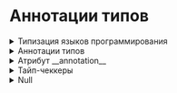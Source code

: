 # Аннотации типов


<details>
  <summary>Типизация языков программирования</summary>  
  
#
Типизация языков программирования ‌—‌ ‌это‌ ‌то,‌ ‌как‌ ‌различные‌ ‌языки‌ ‌распознают‌ ‌типы‌ ‌данных.  

‌Языки‌ ‌программирования‌ ‌бывают‌:

<details>
  <summary>1) Нетипизированными‌ ‌(Бестиповыми)</summary>
  
`[Бестиповые языки программирования]` — это те, в которых отсутствует система типов данных. Операции над данными выполняются без учета типов.  

`Преимущества:`

   - Позволяет писать на предельно низком уровне, без припятствий со стороны компилятор (интерпретатор).
   - Получаемый код обычно более эффективен.
   - Прозрачность инструкций, код простой и понятный.

`Недостатки:`  

   - Отсутствие проверок: любые бессмысленные действия будут считаться совершенно нормальными.
   - Низкий уровень абстракции: работа со сложным типом данных не отличается от работы с простыми типами данных.


Нетипизированные языки: Assembler, Forth, Brainfuck

#

</details>
<details>
  <summary>2) Типизированными‌</summary>

`[Типизированные языки программирования]` — это языки, в которых данные имеют определённый тип, который может быть проверен в процессе компиляции или исполнения программы.  

   - Типы определяют, какие операции могут быть выполнены с данными и как они могут взаимодействовать.

#

Типизированные языки разделяются еще на несколько категорий:  

<details>
  <summary>Статическая и динамическая типизация</summary>

`[Статическая типизация]` — это механизм в языках программирования, при котором типы данных явно указываются на этапе компиляции, до начала выполнения программы. Когда тип переменной определён, его уже нельзя изменить на другой тип. 

`Преимущества статической типизации:` 

   - Проверки типов происходят только один раз — на этапе компиляции
   - Скорость выполнения
   - Отсеивание вариантов, заведомо не подходящих по типу.

Пример языков статической типизации: C, Java, C#, Kotlin, Scala, GO

#

`[Динамическая типизация]` — это механизм в языках программирования, при котором типы переменных определяются во время выполнения программы. В таких языках переменная может принимать значения различных типов в разные моменты времени, и типы данных могут изменяться динамически в ходе выполнения программы.  
  

`Преимущества динамической типизации:`

   - Простота создания универсальных коллекций.
   - Удобство описания алгоритмов (например сортировка может производиться с любыпи типами данных).

Пример языков динамической типизации: Python, JavaScript, Ruby, Julia

#

</details>
<details>
  <summary>Строгая и нестрогая типизация</summary>

`[Нестрогая]` — это типизация, при которой происходит автоматическое преобразование типов (или приведение типов). Это означает, что операции между различными типами данных выполняются автоматически, даже если эти типы обычно не совместимы.

Пример на JS:  

```
5‌‌ ‌‌+‌‌ ‌‌'6'‌;‌ ‌‌            //‌ ‌'56'‌ ‌
4‌‌ ‌‌*‌‌ ‌‌'3'‌;‌ ‌‌            //‌ ‌12‌ ‌
2‌‌ ‌‌+‌‌ ‌‌true‌;‌‌            //‌ ‌3‌ ‌
false‌‌ ‌-‌ ‌‌4‌;‌‌           //‌ ‌-4‌
```

`Преимущества слабой типизации:`  

1. Простота написания кода.
2. Гибкость: код, может работать с разными типами данных.
3. Краткость записи

Примеры языков слабой типизации: C, JavaScript, Visual Basic, PHP

#

`[Сильная (или строгая) типизация`] — это типизация, при которой любые операции над переменными различных типов требуют явного преобразования типов, и попытка выполнить операцию с несовместимыми типами вызовет ошибку.

Пример на Python: 

```
x = 10       # x — целое число
y = "5"      # y — строка

z = x + int(y)  # явное преобразование строки в целое число
```

`Преимущества сильной типизации:`  

1. Код более предсказуемый и очевидный.
2. Низкая вероятность ошибок, связанных с неожиданными преобразованиями типов.
3. Полный контроль над типами данных.
5. Скорость выполнения программы. 

Примеры языков сильной типизации: Java, Python, Haskell, Lisp


#

</details>
<details>
  <summary>Явная и неявная типизация</summary>

`[Явная типизация]` - означает, что тип каждой переменной указывается явно при её объявлении.  

Например:

```
# Явная типизация в C++
int x = 5;
```

`Преимущества явной типизации:`  

- Наличие у каждой функции сигнатуры (например int add(int, int)) позволяет без проблем определить, что функция делает.

Пример языков с явной типизацией: C++, D, C#, Java

#

`[Неявная типизация]` - означает, что тип переменной определяется автоматически на основе значения, которое ей присваивается.  

Например:

```
# Неявная типизация в Python
x = 5
```

`Преимущества неявной типизации:`  

- Сокращение записи: запись `def add(x, y)` короче, чем `int add( int x, int y)`
- Устойчивость к изменениям: `если в функции временная переменная была того же типа, что и входной аргумент, то при изменении типа входного аргумента не нужно будет изменять тип временной переменной`

Пример языков с явной типизацией: Python, PHP, Lua, JavaScript


#

</details>
<details>
  <summary>Примеры типизации конкретных языков</summary>

`[Python]` - это язык с динамической, строгой и неявной типизацией.  
`[JavaScript]` - это язык с динамической, нестрогой и неявной типизацией.  
`[PHP]` - это язык с динамической, нестрогой и неявной типизацией.  
`[Java]` - это язык со статической, строгой и явной типизацией.  
`[C]` - это язык со статической, строгой и явной типизацией.  
`[C++]` - это язык со статической, строгой и явной типизацией.  
`[C# ]` - это язык со статической, строгой и явной типизацией.  
`[GO]` - это язык со статической, строгой и явной типизацией.  
`[Ruby]` - это язык с динамической, строгой и неявной типизацией.  
`[Haskel]` - это язык со статической, строгой и явной типизацией.  

#

</details>


#

</details>

#

</details>













<details>
  <summary>Аннотации типов</summary>

Аннотация типов  - способ указать ожидаемые типы аргументов и возвращаемого значения функции. Используются для статического анализа и улучшения читаемости кода. 

<details>
  <summary>Базовый пример</summary>

```
def greet(name: str) -> str:
    return f"Hello, {name}"

result = greet("Tim")
print(result)
```

`name: str` указывает , что функция `greet` принимает аргумент name, который должен быть строкой (`тип str`).   
`-> str` - говорит о том, что функция возвращает строку (`тип str`).
Можно использовать и любые другие базовые (не являющиеся коллекциями) типы в Python:  `int`, `float`,  `bool`,  `str`,  `NoneType`.
#

</details>
<details>
  <summary>Пример 1</summary>

Функция print_hello() принимает два аргумента типа str и bool. Ожидается что она возвращает значение None (так как функция невозвратная)

```
def print_hello(name: str, upper: bool = False) -> None:
    if upper:
        name = name.upper()
    print(f'Hello, {name}')
```

#

</details>
<details>
  <summary>Пример 2</summary>
Функция avg() принимает три аргумента типа int и возвращает значение float:
```
def avg(num1: int, num2: int, num3: int) -> float:
    return (num1 + num2 + num3) / 3
```

#

</details>

<details>
  <summary>Разновидности Аннотаций</summary>


<details>
  <summary>1. Аннотации типов при объявлении переменных</summary>

#
```
name: str = "Игорь"
age: int = 28
is_developer: bool = True
```
#

</details>
<details>
  <summary>2. Аннотации типов в функциях</summary>

#
```
def greet(name: str) -> str:
    return f"Hello, {name}"
```
При аннотации значения по умолчанию его тип должен предшествовать значению по умолчанию `[ def greet(name: str = 'world') -> str]`

#

</details>
<details>
  <summary>3. Использование аннотаций типов с None</summary>

#
```
def print_hello(name: str, upper: bool = False) -> None:
    if upper:
        name = name.upper()
    print(f'Hello, {name}')
```

`[-> None]` - указывает на то, что функция ничего не возвращает (print а нe return)

#

</details>
<details>
  <summary>4.Аннотации типов для переменных в любом месте кода</summary>

#
```
user_name: str  # Переменная объявлена, но значение еще не присвоено
user_name = "Игорь"

user_age: int = 28  # Аннотация и присваивание значения
```

#

</details>
<details>
  <summary>5.Аннотации типов в циклах и условиях</summary>

#
```
for i in range(10):
    count: int = i  # Аннотация внутри цикла
    print(count)

if some_condition:
    result: str = "Условие выполнено"
else:
    result: str = "Условие не выполнено"
```

#

</details>

#

</details>

<details>
  <summary>Аннотация типов коллекций - Модуль typing</summary>

#
Аннотации типов коллекций в Python используются для указания типов элементов внутри коллекций, таких как списки, словари, множества и кортежи.

`[Модуль typing в Python]` предоставляет средства для аннотирования типов в коде. Он используется для указания типов переменных, аргументов функций, возвращаемых значений и других элементов программы. Это помогает улучшить читаемость кода, делает его более самодокументированным и облегчает статическую проверку типов с использованием таких инструментов, как mypy




<details>
  <summary>Основные типы коллекций и их аннотации</summary>

<details>
  <summary>1. Списки (List)</summary>

```
from typing import List

names: List[str] = ["Игорь", "Анна", "Мария"]
```

В функциях:

```
from typing import List

def sum_numbers(numbers: List[int]) -> int:
    return sum(numbers)

# Пример использования
numbers = [1, 2, 3, 4, 5]
result = sum_numbers(numbers)
print(f"Сумма чисел: {result}")  # Вывод: Сумма чисел: 15
```

#

</details>

<details>
  <summary>2. Словари (Dict)</summary>

```
from typing import Dict

age_by_name: Dict[str, int] = {"Игорь": 28, "Анна": 25, "Мария": 30}
```

В функциях:

```
from typing import Dict

def get_age(people: Dict[str, int], name: str) -> int:
    return people.get(name, 0)

# Пример использования
people_ages = {"Игорь": 28, "Анна": 25}
age = get_age(people_ages, "Игорь")
print(f"Возраст Игоря: {age}")  # Вывод: Возраст Игоря: 28

```

#

</details>

<details>
  <summary>3. Множества (Set)</summary>

```
from typing import Set

unique_names: Set[str] = {"Игорь", "Анна", "Мария"}
```

В функциях:

```
from typing import Set

def unique_numbers(numbers: List[int]) -> Set[int]:
    return set(numbers)

# Пример использования
numbers = [1, 2, 2, 3, 4, 4, 5]
unique = unique_numbers(numbers)
print(f"Уникальные числа: {unique}")  # Вывод: Уникальные числа: {1, 2, 3, 4, 5}
```

#

</details>

<details>
  <summary>4. Кортежи (Tuple)</summary>

```
from typing import Tuple

coordinates: Tuple[int, int] = (10, 20)
person_info: Tuple[str, int, bool] = ("Игорь", 28, True)
```

В функциях:

```
from typing import Tuple

def get_person_info() -> Tuple[str, int, bool]:
    return ("Игорь", 28, True)

# Пример использования
name, age, is_developer = get_person_info()
print(f"Имя: {name}, Возраст: {age}, Разработчик: {is_developer}")  # Вывод: Имя: Игорь, Возраст: 28, Разработчик: True
```

#

</details>

<details>
  <summary>5. Общие коллекции (Sequence, Mapping) </summary>

`[Sequence]` — это тип,  для всех типов данных, которые можно перебирать по порядку, таких как списки, кортежи и строки.  

`[Mapping`] — это общее слово для всех типов данных, которые сопоставляют ключи и значения, как словари.

```
from typing import Sequence, Mapping

names_sequence: Sequence[str] = ["Игорь", "Анна", "Мария"]
age_mapping: Mapping[str, int] = {"Игорь": 28, "Анна": 25, "Мария": 30}
```

Sequence в функциях:

```
from typing import Sequence

def process_sequence(seq: Sequence[int]) -> int:
    return sum(seq)

# Пример использования
list_of_numbers = [1, 2, 3, 4]  # список
tuple_of_numbers = (1, 2, 3, 4)  # кортеж

print(process_sequence(list_of_numbers))  # Вывод: 10
print(process_sequence(tuple_of_numbers))  # Вывод: 10
```

Mapping в функциях:

```
from typing import Mapping

def get_keys(mapping: Mapping[str, int]) -> list:
    return list(mapping.keys())

# Пример использования
dict_of_ages = {"Игорь": 28, "Анна": 25}

keys = get_keys(dict_of_ages)
print(keys)  # Вывод: ['Игорь', 'Анна']
```

#

</details>

<details>
  <summary>6. Использования в функциях</summary>


```
from typing import List, Dict, Tuple

def process_names(names: List[str]) -> int:
    return len(names)

def get_ages() -> Dict[str, int]:
    return {"Игорь": 28, "Анна": 25}

def get_coordinates() -> Tuple[int, int]:
    return (10, 20)
```

#

</details>

<details>
  <summary>7. Вложенные коллекции</summary>

```
from typing import List, Dict

# Список словарей
list_of_dicts: List[Dict[str, int]] = [
    {"Игорь": 28},
    {"Анна": 25}
]

# Словарь, где ключ - строка, а значение - список строк
dict_of_lists: Dict[str, List[str]] = {
    "friends": ["Игорь", "Анна", "Мария"],
    "family": ["Олег", "Татьяна"]
}
```

В функциях:

```
from typing import List, Dict

def get_students_grades() -> List[Dict[str, int]]:
    return [
        {"name": "Игорь", "grade": 90},
        {"name": "Анна", "grade": 85}
    ]

# Пример использования
students_grades = get_students_grades()
for student in students_grades:
    print(f"Студент: {student['name']}, Оценка: {student['grade']}")  
    # Вывод: Студент: Игорь, Оценка: 90
    # Вывод: Студент: Анна, Оценка: 85
```

#

</details>

<details>
  <summary>8. Аннотации типов с Union и Optional</summary>

`[Union]` - Для указания нескольких возможных типов.
`[Optional]` - Для указания None-значений

```
from typing import List, Union, Optional

# Список, содержащий как строки, так и числа
mixed_list: List[Union[str, int]] = ["Игорь", 28, "Анна", 25]

# Список строк, который может быть None
optional_list: Optional[List[str]] = None
```

Union в функциях:

```
from typing import Union

def to_string(value: Union[int, float, bool]) -> str:
    return str(value)

# Пример использования
print(to_string(42))       # Вывод: "42"
print(to_string(3.14))     # Вывод: "3.14"
print(to_string(True))     # Вывод: "True"
```

Optional в функциях:

```
from typing import Optional

def find_person(name: str) -> Optional[Dict[str, Any]]:
    people = {
        "Игорь": {"age": 28, "is_developer": True},
        "Анна": {"age": 25, "is_developer": False}
    }
    return people.get(name)

# Пример использования
person = find_person("Игорь")
if person:
    print(person)  # Вывод: {'age': 28, 'is_developer': True}
else:
    print("Человек не найден")
```

#

</details>

<details>
  <summary>9. Аннотации типов с Any</summary>

`[Any]` - используется, когда переменная или аргумент функции может быть любого типа. Это полезно в ситуациях, когда тип данных не определён или может меняться.

```
from typing import Any, List

# Переменная, которая может быть любого типа
variable: Any = "Изначально строка"
variable = 42  # Теперь это целое число
variable = [1, 2, 3]  # Теперь это список

# Функция, принимающая аргумент любого типа и возвращающая список значений любого типа
def append_to_list(item: Any, lst: List[Any]) -> List[Any]:
    lst.append(item)
    return lst

my_list: List[Any] = [1, "string", True]
my_list = append_to_list(3.14, my_list)
print(my_list)  # Вывод: [1, 'string', True, 3.14]
```

Пример использования `Any` в функции:

```
from typing import Any, Dict

def get_value(data: Dict[str, Any], key: str) -> Any:
    return data.get(key)

data: Dict[str, Any] = {"name": "Игорь", "age": 28, "is_developer": True}
name = get_value(data, "name")
age = get_value(data, "age")
is_developer = get_value(data, "is_developer")

print(f"Name: {name}, Age: {age}, Is Developer: {is_developer}")
```

#

</details>

<details>
  <summary>10.  Аннотации типов с NoReturn</summary>

`[NoReturn]` - используется для аннотации функций, которые никогда не возвращают значение, потому что они всегда вызывают исключение или завершение работы программы.

```
from typing import NoReturn

# Функция, которая завершает выполнение программы с сообщением об ошибке
def terminate_with_error(message: str) -> NoReturn:
    raise SystemExit(message)

# Функция, которая вызывает исключение и никогда не возвращает значение
def raise_exception() -> NoReturn:
    raise RuntimeError("Это исключение всегда вызывается")

try:
    raise_exception()
except RuntimeError as e:
    print(f"Поймано исключение: {e}")

# Вызов terminate_with_error завершит выполнение программы с указанным сообщением
# terminate_with_error("Ошибка: завершение программы")

```

Пример использования `NoReturn` в функции:

```
from typing import NoReturn

def handle_critical_error(error_message: str) -> NoReturn:
    print(f"Critical error: {error_message}")
    raise SystemExit(1)

def perform_critical_task(condition: bool) -> None:
    if not condition:
        handle_critical_error("Condition not met. Exiting.")
    print("Critical task performed successfully.")

# Пример вызова функции, которая может вызвать критическую ошибку
try:
    perform_critical_task(False)
except SystemExit as e:
    print(f"System exited with code: {e.code}")
```

#












#

</details>











#

</details>

#

</details>

#


</details>


<details>
  <summary>Атрибут __annotation__</summary>

`[Атрибут __annotations__ ]` - хранит аннотации типов для переменных, аргументов функций и возвращаемых значений. Возвращает словарь, в котором ключём является имя аннотированного элемента, значением указанный тип. Последней паре в словаре всегда идёт возвращаемое значение ('return': <class 'str'>)


<details>
  <summary>Использование с функциями</summary>

```
def avg(num1: int, num2: int, num3: int) -> float:
    return (num1 + num2 + num3) / 3

print(avg.__annotations__)

# Вывод:: {'num1': <class 'int'>, 'num2': <class 'int'>, 'num3': <class 'int'>, 'return': <class 'float'>}
```

#

</details>

<details>
  <summary>Использование с переменными</summary>

```
x: int = 5
y: str = "hello"

# Доступ к аннотациям типов переменных
print(__annotations__)  

# Вывод: {'x': <class 'int'>, 'y': <class 'str'>}
```

#

</details>

<details>
  <summary>Использование с классами</summary>

```
class Person:
    name: str
    age: int

    def __init__(self, name: str, age: int) -> None:
        self.name = name
        self.age = age

# Доступ к аннотациям типов атрибутов класса
print(Person.__annotations__)  
# Вывод: {'name': <class 'str'>, 'age': <class 'int'>}

# Доступ к аннотациям типов метода
print(Person.__init__.__annotations__)  

# Вывод: {'name': <class 'str'>, 'age': <class 'int'>, 'return': <class 'NoneType'>}
```

#

</details>



#

</details>
<details>
  <summary>Тайп-чеккеры</summary>

`[Тайп-чеккер (type checker)]` — это инструмент или программа, которая выполняет статическую проверку типов в исходном коде программы на языке программирования. Он анализирует аннотации типов, указанные разработчиком, и проверяет соответствие типов переменных, аргументов функций, возвращаемых значений и других элементов кода указанным типам.


<details>
  <summary>Основные задачи тайп-чеккера</summary>

1. Проверка согласованности типов: Убеждается, что типы данных, используемые в коде, соответствуют ожидаемым типам, указанным в аннотациях.

2. Поиск потенциальных ошибок: Выявление мест, где типы данных могут быть некорректно использованы или несоответствующим образом изменены.

3. Улучшение читаемости и надежности кода: Аннотации типов и статическая проверка помогают делать код более понятным, документированным и менее подверженным ошибкам в типах данных.

#

</details>

<details>
  <summary>mypy</summary>


`[mypy]` — это инструмент как инструмент статической проверки типов в Python, основанный на аннотациях типов, которые добавляются непосредственно в исходный код программы.

<details>
  <summary>Шаги работы mypy</summary>

1. Чтение исходного кода
Mypy анализирует исходный код программы на Python. Он читает аннотации типов, которые разработчики добавляют к переменным, аргументам функций, возвращаемым значениям и другим элементам кода.

2. Анализ типов
На основе аннотаций типов mypy строит внутреннее представление типов для каждого элемента кода. Это позволяет инструменту понять, какие типы данных ожидаются и как они должны взаимодействовать друг с другом в процессе выполнения программы.

3. Проверка соответствия типов
Mypy проверяет каждое место использования переменных, аргументов функций и возвращаемых значений на соответствие указанным типам. Если тип данных не соответствует ожидаемому, mypy генерирует предупреждение или ошибку. Например, если функция должна возвращать строку, но возвращаемое значение имеет тип целого числа, mypy выдаст сообщение об ошибке.

4. Выдача отчета
После завершения анализа mypy предоставляет отчет о найденных ошибках или потенциальных проблемах с типами данных в коде. Этот отчет помогает разработчикам исправить ошибки до того, как они возникнут в процессе выполнения программы.

#

</details>

Пример использования:

```
# Пример кода с аннотациями типов для mypy
def greet(name: str) -> str:
    return f"Hello, {name}"

def calculate_sum(values: list[int]) -> int:
    return sum(values)

# Вызов mypy для анализа
# В консоли выполняем команду: mypy имя_файла.py
```

#

</details>



#

</details>


























<details>
  <summary>Null</summary>



#

</details>












